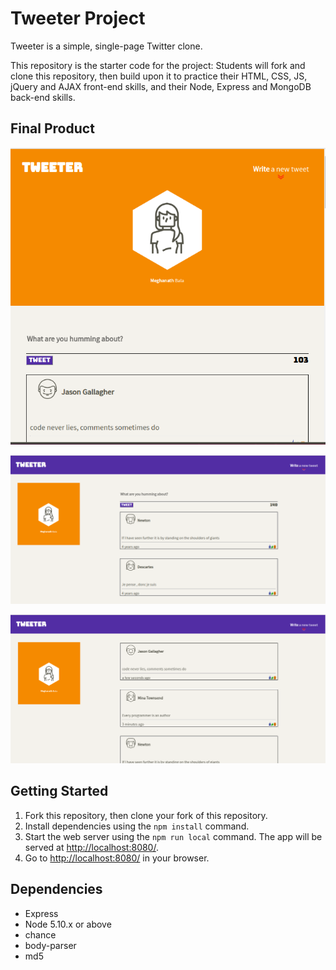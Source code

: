 # Tweeter Project

Tweeter is a simple, single-page Twitter clone.

This repository is the starter code for the project: Students will fork and clone this repository, then build upon it to practice their HTML, CSS, JS, jQuery and AJAX front-end skills, and their Node, Express and MongoDB back-end skills.

## Final Product

!["ScreenShot of Tablet Layout"](https://github.com/Meghanath91/tweeter/blob/master/docs/Tablet_layout.png)

!["Screenshot of Desktop Layout"](https://github.com/Meghanath91/tweeter/blob/master/docs/desktop_layout.png)

!["Screenshot of Desktop layout without compose new tweet"](https://github.com/Meghanath91/tweeter/blob/master/docs/without_Tweet_Compose.png)

## Getting Started

1. Fork this repository, then clone your fork of this repository.
2. Install dependencies using the `npm install` command.
3. Start the web server using the `npm run local` command. The app will be served at <http://localhost:8080/>.
4. Go to <http://localhost:8080/> in your browser.

## Dependencies

- Express
- Node 5.10.x or above
- chance
- body-parser
- md5